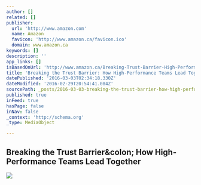 ```yaml
---
author: []
related: []
publisher:
  url: 'http://www.amazon.com'
  name: Amazon
  favicon: 'http://www.amazon.ca/favicon.ico'
  domain: www.amazon.ca
keywords: []
description: ''
app_links: []
isBasedOnUrl: 'http://www.amazon.ca/Breaking-Trust-Barrier-High-Performance-Together/dp/1626566100'
title: 'Breaking the Trust Barrier: How High-Performance Teams Lead Together'
datePublished: '2016-03-03T02:34:18.330Z'
dateModified: '2016-02-29T20:54:41.084Z'
sourcePath: _posts/2016-03-03-breaking-the-trust-barrier-how-high-performance-teams-lead.md
published: true
inFeed: true
hasPage: false
inNav: false
_context: 'http://schema.org'
_type: MediaObject

---
```

<article style=""><h1>Breaking the Trust Barrier&amp;colon; How High-Performance Teams Lead Together</h1><img src="http://ecx.images-amazon.com/images/I/51VNDAToHaL.jpg" /></article>